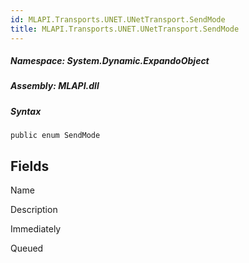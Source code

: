 ```yaml
---  
id: MLAPI.Transports.UNET.UNetTransport.SendMode  
title: MLAPI.Transports.UNET.UNetTransport.SendMode  
---
```


<div class="markdown level0 summary">

</div>

<div class="markdown level0 conceptual">

</div>

##### **Namespace**: System.Dynamic.ExpandoObject

##### **Assembly**: MLAPI.dll

##### Syntax

    public enum SendMode

## Fields

Name

Description

Immediately

Queued
